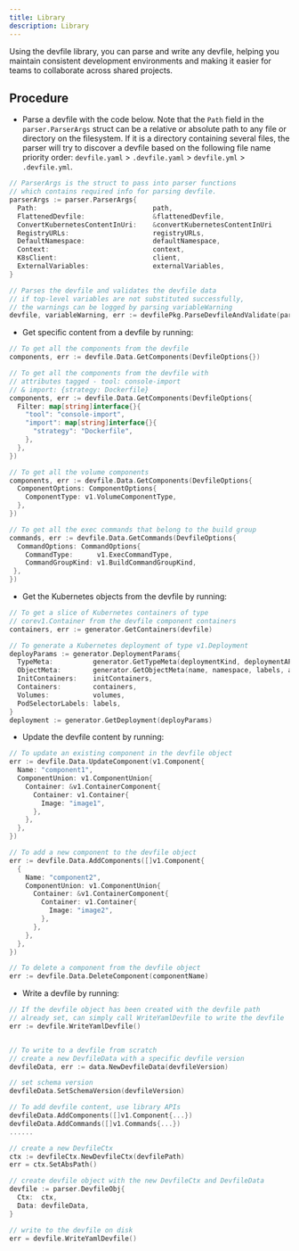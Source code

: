 ```yaml
---
title: Library
description: Library
---
```


Using the devfile library, you can parse and write any devfile, helping
you maintain consistent development environments and making it easier
for teams to collaborate across shared projects.

## Procedure

- Parse a devfile with the code below.
  Note that the `Path` field in the `parser.ParserArgs` struct can be a relative or absolute path to any file or directory on the filesystem.
  If it is a directory containing several files, the parser will try to discover a devfile based on the following file name priority order:
  `devfile.yaml` > `.devfile.yaml` > `devfile.yml` > `.devfile.yml`.

```go
// ParserArgs is the struct to pass into parser functions
// which contains required info for parsing devfile.
parserArgs := parser.ParserArgs{
  Path:                             path,
  FlattenedDevfile:                 &flattenedDevfile,
  ConvertKubernetesContentInUri:    &convertKubernetesContentInUri
  RegistryURLs:                     registryURLs,
  DefaultNamespace:                 defaultNamespace,
  Context:                          context,
  K8sClient:                        client,
  ExternalVariables:                externalVariables,
}

// Parses the devfile and validates the devfile data
// if top-level variables are not substituted successfully,
// the warnings can be logged by parsing variableWarning
devfile, variableWarning, err := devfilePkg.ParseDevfileAndValidate(parserArgs)
```

- Get specific content from a devfile by running:

```go
// To get all the components from the devfile
components, err := devfile.Data.GetComponents(DevfileOptions{})

// To get all the components from the devfile with
// attributes tagged - tool: console-import
// & import: {strategy: Dockerfile}
components, err := devfile.Data.GetComponents(DevfileOptions{
  Filter: map[string]interface{}{
    "tool": "console-import",
    "import": map[string]interface{}{
      "strategy": "Dockerfile",
    },
  },
})

// To get all the volume components
components, err := devfile.Data.GetComponents(DevfileOptions{
  ComponentOptions: ComponentOptions{
    ComponentType: v1.VolumeComponentType,
  },
})

// To get all the exec commands that belong to the build group
commands, err := devfile.Data.GetCommands(DevfileOptions{
  CommandOptions: CommandOptions{
    CommandType:      v1.ExecCommandType,
    CommandGroupKind: v1.BuildCommandGroupKind,
 },
})
```

- Get the Kubernetes objects from the devfile by running:

```go
// To get a slice of Kubernetes containers of type
// corev1.Container from the devfile component containers
containers, err := generator.GetContainers(devfile)

// To generate a Kubernetes deployment of type v1.Deployment
deployParams := generator.DeploymentParams{
  TypeMeta:          generator.GetTypeMeta(deploymentKind, deploymentAPIVersion),
  ObjectMeta:        generator.GetObjectMeta(name, namespace, labels, annotations),
  InitContainers:    initContainers,
  Containers:        containers,
  Volumes:           volumes,
  PodSelectorLabels: labels,
}
deployment := generator.GetDeployment(deployParams)
```

- Update the devfile content by running:

```go
// To update an existing component in the devfile object
err := devfile.Data.UpdateComponent(v1.Component{
  Name: "component1",
  ComponentUnion: v1.ComponentUnion{
    Container: &v1.ContainerComponent{
      Container: v1.Container{
        Image: "image1",
      },
    },
  },
})

// To add a new component to the devfile object
err := devfile.Data.AddComponents([]v1.Component{
  {
    Name: "component2",
    ComponentUnion: v1.ComponentUnion{
      Container: &v1.ContainerComponent{
        Container: v1.Container{
          Image: "image2",
        },
      },
    },
  },
})

// To delete a component from the devfile object
err := devfile.Data.DeleteComponent(componentName)
```

- Write a devfile by running:

```go
// If the devfile object has been created with the devfile path
// already set, can simply call WriteYamlDevfile to write the devfile
err := devfile.WriteYamlDevfile()


// To write to a devfile from scratch
// create a new DevfileData with a specific devfile version
devfileData, err := data.NewDevfileData(devfileVersion)

// set schema version
devfileData.SetSchemaVersion(devfileVersion)

// To add devfile content, use library APIs
devfileData.AddComponents([]v1.Component{...})
devfileData.AddCommands([]v1.Commands{...})
......

// create a new DevfileCtx
ctx := devfileCtx.NewDevfileCtx(devfilePath)
err = ctx.SetAbsPath()

// create devfile object with the new DevfileCtx and DevfileData
devfile := parser.DevfileObj{
  Ctx:  ctx,
  Data: devfileData,
}

// write to the devfile on disk
err = devfile.WriteYamlDevfile()
```
